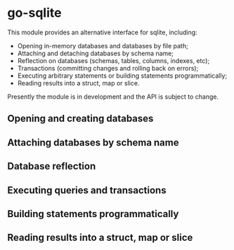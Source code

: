 # go-sqlite

This module provides an alternative interface for sqlite, including:

  * Opening in-memory databases and databases by file path;
  * Attaching and detaching databases by schema name;
  * Reflection on databases (schemas, tables, columns, indexes, etc);
  * Transactions (committing changes and rolling back on errors);
  * Executing arbitrary statements or building statements programmatically;
  * Reading results into a struct, map or slice.

Presently the module is in development and the API is subject to change.

## Opening and creating databases

## Attaching databases by schema name

## Database reflection

## Executing queries and transactions

## Building statements programmatically

## Reading results into a struct, map or slice





